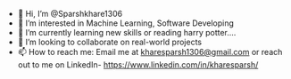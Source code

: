 - 👋 Hi, I’m @Sparshkhare1306
- 👀 I’m interested in Machine Learning, Software Developing
- 🌱 I’m currently learning new skills or reading harry potter....
- 💞️ I’m looking to collaborate on real-world projects
- 📫 How to reach me: Email me at kharesparsh1306@gmail.com or reach out to me on LinkedIn- https://www.linkedin.com/in/kharesparsh/


